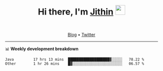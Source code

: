<h1 align="center">Hi there, I'm <a href="https://jithset.github.io/" target="_blank">Jithin</a> <img
src="https://github.com/blackcater/blackcater/raw/main/images/Hi.gif" height="32" /></h1>

<br />

<p align="center">
  <a href="https://jithset.github.io">Blog</a> •
  <a href="https://twitter.com/jithset">Twitter</a>
</p>

---

📊 **Weekly development breakdown**

<!--START_SECTION:waka-->

```text
Java         17 hrs 13 mins  ███████████████████▓░░░░░   78.22 %
Other        1 hr 26 mins    █▓░░░░░░░░░░░░░░░░░░░░░░░   06.57 %
```

<!--END_SECTION:waka-->

